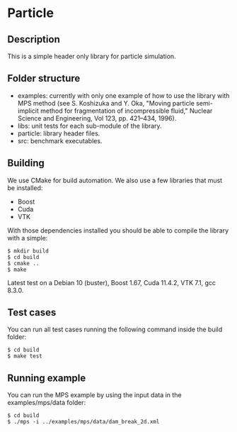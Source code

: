 # Particle

## Description

This is a simple header only library for particle simulation.

## Folder structure

- examples: currently with only one example of how to use the library with MPS method (see S. Koshizuka and Y. Oka, "Moving particle semi-implicit method for fragmentation of incompressible fluid," Nuclear Science and Engineering, Vol 123, pp. 421–434, 1996).
- libs: unit tests for each sub-module of the library.
- particle: library header files.
- src: benchmark executables.

## Building

We use CMake for build automation. We also use a few libraries that must be installed:
- Boost
- Cuda
- VTK

With those dependencies installed you should be able to compile the library with a simple:
```
$ mkdir build
$ cd build
$ cmake ..
$ make
```
Latest test on a Debian 10 (buster), Boost 1.67, Cuda 11.4.2, VTK 7.1, gcc 8.3.0.

## Test cases
You can run all test cases running the following command inside the build folder:
```
$ cd build
$ make test
```

## Running example
You can run the MPS example by using the input data in the examples/mps/data folder:
```
$ cd build
$ ./mps -i ../examples/mps/data/dam_break_2d.xml
```

